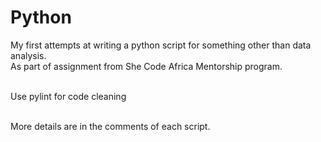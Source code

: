 # Python
My first attempts at writing a python script for something other than data analysis.\
As part of assignment from She Code Africa Mentorship program.

\
Use pylint for code cleaning

\
More details are in the comments of each script.
